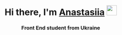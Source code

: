 <!DOCTYPE html>
<html lang="en">
<head>
    <meta charset="UTF-8">
    <meta name="viewport" content="width=device-width, initial-scale=1.0">
    <title>Document</title>
</head>
<body>
    <h1 align="center">Hi there, I'm <a href="https://daniilshat.ru/" target="_blank">Anastasiia</a> 
        <img src="https://github.com/blackcater/blackcater/raw/main/images/Hi.gif" height="32"/></h1>
        <h3 align="center">Front End student from Ukraine</h3>
</body>
</html>